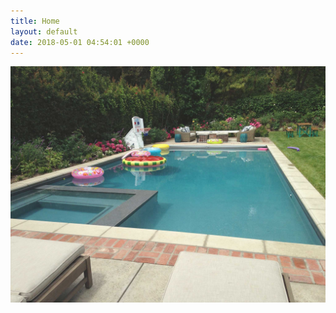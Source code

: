 ```yaml
---
title: Home
layout: default
date: 2018-05-01 04:54:01 +0000
---
```

![](/assets/img/gallery/hero-2.jpg)